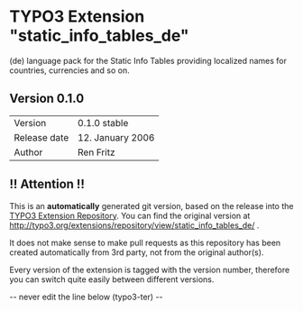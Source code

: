 # TYPO3 Extension "static_info_tables_de"
(de) language pack for the Static Info Tables providing localized names for countries, currencies and so on.

## Version 0.1.0




<table>
	<tr><td>Version</td><td>0.1.0 stable</td></tr>
	<tr><td>Release date</td><td>12. January 2006</td></tr>
	<tr><td>Author</td><td>Ren Fritz</td></tr>
</table>

## !! Attention !!
This is an **automatically** generated git version, based on the release into the [TYPO3 Extension Repository](http://www.typo3.org/extensions/).
You can find the original version at http://typo3.org/extensions/repository/view/static_info_tables_de/ .

It does not make sense to make pull requests as this repository has been created automatically from 3rd party, not from the original author(s).

Every version of the extension is tagged with the version number, therefore you can switch quite easily between different versions.


-- never edit the line below (typo3-ter) --